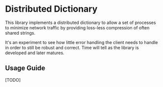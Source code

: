 # Distributed Dictionary

This library implements a distributed dictionary to allow a set of processes to minimize network traffic by providing loss-less compression of often shared strings.

It's an experiment to see how little error handling the client needs to handle in order to still be robust and correct. Time will tell as the library is developed and later matures.

## Usage Guide

[TODO]